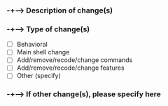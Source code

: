 ### -+--> Description of change(s)

<!-- Describe about your pull request. Note that we only speak Arabic and English, so if you're on any other language than we know, then translate. -->
<!-- Note that you need to be as more descriptive as you can so we can understand this request. -->


### -+--> Type of change(s)

<!-- Specify what kind of changes you made. -->
- [ ] Behavioral
- [ ] Main shell change
- [ ] Add/remove/recode/change commands
- [ ] Add/remove/recode/change features
- [ ] Other (specify)

### -+--> If other change(s), please specify here

<!-- Specify the change that didn't fit into the selection. -->

